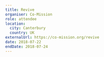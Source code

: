 ```yaml
---
title: Revive
organiser: Co-Mission
role: attendee
location:
  city: Canterbury
  country: UK
externalUrl: https://co-mission.org/revive
date: 2018-07-22
endDate: 2018-07-24
---
```

